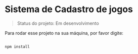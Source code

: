 <h1>Sistema de Cadastro de jogos</h1>

> Status do projeto: Em desenvolvimento

Para rodar esse projeto na sua máquina, por favor digite:

```

npm install
```
